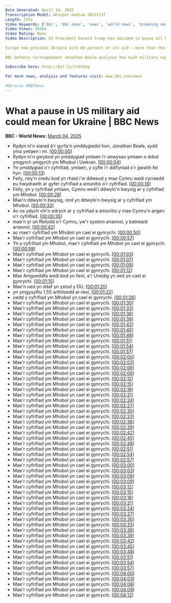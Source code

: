 ```yaml
---
Date Generated: April 14, 2025
Transcription Model: whisper medium 20231117
Length: 255s
Video Keywords: ['bbc', 'bbc news', 'news', 'world news', 'breaking news', 'us news', 'world', 'america', 'usa', 'usa news', 'india news', 'Ukraine', 'Russia', 'US', 'Trump', 'Zelensky']
Video Views: 56364
Video Rating: None
Video Description: US President Donald Trump has decided to pause all US aid to Ukraine as he seeks to end the war with Russia.
 
Europe now provides Ukraine with 60 percent of its aid – more than the US - but US military support is still vital to Ukraine.
 
BBC Defence Correspondent Jonathan Beale analyses how much military support the US provides Ukraine, and what the pause could mean for Ukrainian President Volodymyr Zelensky’s forces.
 
Subscribe here: http://bit.ly/1rbfUog
 
For more news, analysis and features visit: www.bbc.com/news
 
#Ukraine #BBCNews
---
```


# What a pause in US military aid could mean for Ukraine | BBC News
**BBC - World News:** [March 04, 2025](https://www.youtube.com/watch?v=6gao3Ye1Fdc)
*  Rydyn ni'n siarad â'r gyrfa'n ymddygiadol hon, Jonathan Beale, sydd yma ymlaen i mi. [[00:00:00](https://www.youtube.com/watch?v=6gao3Ye1Fdc&t=0.0s)]
*  Rydyn ni'n gwybod yn ymddygiad ymlaen i'r anwysau ymlaen o ddod ymgyrch ymgyrch ym Mhobol i Uwkran. [[00:00:04](https://www.youtube.com/watch?v=6gao3Ye1Fdc&t=4.0s)]
*  Yn ymddygiad o'r cyfrifiad, ymlaen, y cyfle i'r ddifyniad o'r gwaith fel hyn. [[00:00:13](https://www.youtube.com/watch?v=6gao3Ye1Fdc&t=13.0s)]
*  Felly, rwy'n credu bod yn rhaid i'w ddweud y mae Cymru wedi cyrraedd eu hwydraeth ar gyfer cyfrifiad a amunitio o'r cyfrifiad. [[00:00:18](https://www.youtube.com/watch?v=6gao3Ye1Fdc&t=18.0s)]
*  Felly, yn y cyfrifiad ymlaen, Cymru wedi'i ddwylo'n bwysig ar y cyfrifiad ym Mhobol. [[00:00:28](https://www.youtube.com/watch?v=6gao3Ye1Fdc&t=28.0s)]
*  Mae'n ddwylo'n bwysig, ond yn ddwylo'n bwysig ar y cyfrifiad ym Mhobol. [[00:00:33](https://www.youtube.com/watch?v=6gao3Ye1Fdc&t=33.0s)]
*  Ac os ydych chi'n edrych ar y cyfrifiad a amunitio y mae Cymru'n angen o'r cyfrifiad, [[00:00:35](https://www.youtube.com/watch?v=6gao3Ye1Fdc&t=35.0s)]
*  mae'n yr un ffeilydd o'r Cymru, yw'r system ariannol, y batreiaid ariannol, [[00:00:42](https://www.youtube.com/watch?v=6gao3Ye1Fdc&t=42.0s)]
*  ac mae'r cyfrifiad ym Mhobol yn cael ei gynrychi. [[00:00:50](https://www.youtube.com/watch?v=6gao3Ye1Fdc&t=50.0s)]
*  Mae'r cyfrifiad ym Mhobol yn cael ei gynrychi. [[00:00:57](https://www.youtube.com/watch?v=6gao3Ye1Fdc&t=57.0s)]
*  Yn y cyfrifiad ym Mhobol, mae'r cyfrifiad ym Mhobol yn cael ei gynrychi. [[00:00:59](https://www.youtube.com/watch?v=6gao3Ye1Fdc&t=59.0s)]
*  Mae'r cyfrifiad ym Mhobol yn cael ei gynrychi. [[00:01:03](https://www.youtube.com/watch?v=6gao3Ye1Fdc&t=63.0s)]
*  Mae'r cyfrifiad ym Mhobol yn cael ei gynrychi. [[00:01:07](https://www.youtube.com/watch?v=6gao3Ye1Fdc&t=67.0s)]
*  Mae'r cyfrifiad ym Mhobol yn cael ei gynrychi. [[00:01:09](https://www.youtube.com/watch?v=6gao3Ye1Fdc&t=69.0s)]
*  Mae'r cyfrifiad ym Mhobol yn cael ei gynrychi. [[00:01:12](https://www.youtube.com/watch?v=6gao3Ye1Fdc&t=72.0s)]
*  Mae Amgueddfa wedi bod yn lleol, a'r Unedig yn oed yn cael ei gynrychi. [[00:01:15](https://www.youtube.com/watch?v=6gao3Ye1Fdc&t=75.0s)]
*  Mae'n oed yn ddaf yn ystod y DU, [[00:01:20](https://www.youtube.com/watch?v=6gao3Ye1Fdc&t=80.0s)]
*  yn ymgysylltu 1.55 arthiloedd ar-leol, [[00:01:22](https://www.youtube.com/watch?v=6gao3Ye1Fdc&t=82.0s)]
*  oedd y cyfrifiad ym Mhobol yn cael ei gynrychi. [[00:01:26](https://www.youtube.com/watch?v=6gao3Ye1Fdc&t=86.0s)]
*  Mae'r cyfrifiad ym Mhobol yn cael ei gynrychi. [[00:01:30](https://www.youtube.com/watch?v=6gao3Ye1Fdc&t=90.0s)]
*  Mae'r cyfrifiad ym Mhobol yn cael ei gynrychi. [[00:01:33](https://www.youtube.com/watch?v=6gao3Ye1Fdc&t=93.0s)]
*  Mae'r cyfrifiad ym Mhobol yn cael ei gynrychi. [[00:01:36](https://www.youtube.com/watch?v=6gao3Ye1Fdc&t=96.0s)]
*  Mae'r cyfrifiad ym Mhobol yn cael ei gynrychi. [[00:01:39](https://www.youtube.com/watch?v=6gao3Ye1Fdc&t=99.0s)]
*  Mae'r cyfrifiad ym Mhobol yn cael ei gynrychi. [[00:01:42](https://www.youtube.com/watch?v=6gao3Ye1Fdc&t=102.0s)]
*  Mae'r cyfrifiad ym Mhobol yn cael ei gynrychi. [[00:01:45](https://www.youtube.com/watch?v=6gao3Ye1Fdc&t=105.0s)]
*  Mae'r cyfrifiad ym Mhobol yn cael ei gynrychi. [[00:01:48](https://www.youtube.com/watch?v=6gao3Ye1Fdc&t=108.0s)]
*  Mae'r cyfrifiad ym Mhobol yn cael ei gynrychi. [[00:01:51](https://www.youtube.com/watch?v=6gao3Ye1Fdc&t=111.0s)]
*  Mae'r cyfrifiad ym Mhobol yn cael ei gynrychi. [[00:01:54](https://www.youtube.com/watch?v=6gao3Ye1Fdc&t=114.0s)]
*  Mae'r cyfrifiad ym Mhobol yn cael ei gynrychi. [[00:01:57](https://www.youtube.com/watch?v=6gao3Ye1Fdc&t=117.0s)]
*  Mae'r cyfrifiad ym Mhobol yn cael ei gynrychi. [[00:02:00](https://www.youtube.com/watch?v=6gao3Ye1Fdc&t=120.0s)]
*  Mae'r cyfrifiad ym Mhobol yn cael ei gynrychi. [[00:02:03](https://www.youtube.com/watch?v=6gao3Ye1Fdc&t=123.0s)]
*  Mae'r cyfrifiad ym Mhobol yn cael ei gynrychi. [[00:02:06](https://www.youtube.com/watch?v=6gao3Ye1Fdc&t=126.0s)]
*  Mae'r cyfrifiad ym Mhobol yn cael ei gynrychi. [[00:02:09](https://www.youtube.com/watch?v=6gao3Ye1Fdc&t=129.0s)]
*  Mae'r cyfrifiad ym Mhobol yn cael ei gynrychi. [[00:02:12](https://www.youtube.com/watch?v=6gao3Ye1Fdc&t=132.0s)]
*  Mae'r cyfrifiad ym Mhobol yn cael ei gynrychi. [[00:02:15](https://www.youtube.com/watch?v=6gao3Ye1Fdc&t=135.0s)]
*  Mae'r cyfrifiad ym Mhobol yn cael ei gynrychi. [[00:02:18](https://www.youtube.com/watch?v=6gao3Ye1Fdc&t=138.0s)]
*  Mae'r cyfrifiad ym Mhobol yn cael ei gynrychi. [[00:02:21](https://www.youtube.com/watch?v=6gao3Ye1Fdc&t=141.0s)]
*  Mae'r cyfrifiad ym Mhobol yn cael ei gynrychi. [[00:02:24](https://www.youtube.com/watch?v=6gao3Ye1Fdc&t=144.0s)]
*  Mae'r cyfrifiad ym Mhobol yn cael ei gynrychi. [[00:02:27](https://www.youtube.com/watch?v=6gao3Ye1Fdc&t=147.0s)]
*  Mae'r cyfrifiad ym Mhobol yn cael ei gynrychi. [[00:02:30](https://www.youtube.com/watch?v=6gao3Ye1Fdc&t=150.0s)]
*  Mae'r cyfrifiad ym Mhobol yn cael ei gynrychi. [[00:02:33](https://www.youtube.com/watch?v=6gao3Ye1Fdc&t=153.0s)]
*  Mae'r cyfrifiad ym Mhobol yn cael ei gynrychi. [[00:02:36](https://www.youtube.com/watch?v=6gao3Ye1Fdc&t=156.0s)]
*  Mae'r cyfrifiad ym Mhobol yn cael ei gynrychi. [[00:02:39](https://www.youtube.com/watch?v=6gao3Ye1Fdc&t=159.0s)]
*  Mae'r cyfrifiad ym Mhobol yn cael ei gynrychi. [[00:02:42](https://www.youtube.com/watch?v=6gao3Ye1Fdc&t=162.0s)]
*  Mae'r cyfrifiad ym Mhobol yn cael ei gynrychi. [[00:02:45](https://www.youtube.com/watch?v=6gao3Ye1Fdc&t=165.0s)]
*  Mae'r cyfrifiad ym Mhobol yn cael ei gynrychi. [[00:02:48](https://www.youtube.com/watch?v=6gao3Ye1Fdc&t=168.0s)]
*  Mae'r cyfrifiad ym Mhobol yn cael ei gynrychi. [[00:02:51](https://www.youtube.com/watch?v=6gao3Ye1Fdc&t=171.0s)]
*  Mae'r cyfrifiad ym Mhobol yn cael ei gynrychi. [[00:02:54](https://www.youtube.com/watch?v=6gao3Ye1Fdc&t=174.0s)]
*  Mae'r cyfrifiad ym Mhobol yn cael ei gynrychi. [[00:02:57](https://www.youtube.com/watch?v=6gao3Ye1Fdc&t=177.0s)]
*  Mae'r cyfrifiad ym Mhobol yn cael ei gynrychi. [[00:03:00](https://www.youtube.com/watch?v=6gao3Ye1Fdc&t=180.0s)]
*  Mae'r cyfrifiad ym Mhobol yn cael ei gynrychi. [[00:03:03](https://www.youtube.com/watch?v=6gao3Ye1Fdc&t=183.0s)]
*  Mae'r cyfrifiad ym Mhobol yn cael ei gynrychi. [[00:03:06](https://www.youtube.com/watch?v=6gao3Ye1Fdc&t=186.0s)]
*  Mae'r cyfrifiad ym Mhobol yn cael ei gynrychi. [[00:03:09](https://www.youtube.com/watch?v=6gao3Ye1Fdc&t=189.0s)]
*  Mae'r cyfrifiad ym Mhobol yn cael ei gynrychi. [[00:03:12](https://www.youtube.com/watch?v=6gao3Ye1Fdc&t=192.0s)]
*  Mae'r cyfrifiad ym Mhobol yn cael ei gynrychi. [[00:03:15](https://www.youtube.com/watch?v=6gao3Ye1Fdc&t=195.0s)]
*  Mae'r cyfrifiad ym Mhobol yn cael ei gynrychi. [[00:03:18](https://www.youtube.com/watch?v=6gao3Ye1Fdc&t=198.0s)]
*  Mae'r cyfrifiad ym Mhobol yn cael ei gynrychi. [[00:03:21](https://www.youtube.com/watch?v=6gao3Ye1Fdc&t=201.0s)]
*  Mae'r cyfrifiad ym Mhobol yn cael ei gynrychi. [[00:03:24](https://www.youtube.com/watch?v=6gao3Ye1Fdc&t=204.0s)]
*  Mae'r cyfrifiad ym Mhobol yn cael ei gynrychi. [[00:03:27](https://www.youtube.com/watch?v=6gao3Ye1Fdc&t=207.0s)]
*  Mae'r cyfrifiad ym Mhobol yn cael ei gynrychi. [[00:03:30](https://www.youtube.com/watch?v=6gao3Ye1Fdc&t=210.0s)]
*  Mae'r cyfrifiad ym Mhobol yn cael ei gynrychi. [[00:03:33](https://www.youtube.com/watch?v=6gao3Ye1Fdc&t=213.0s)]
*  Mae'r cyfrifiad ym Mhobol yn cael ei gynrychi. [[00:03:36](https://www.youtube.com/watch?v=6gao3Ye1Fdc&t=216.0s)]
*  Mae'r cyfrifiad ym Mhobol yn cael ei gynrychi. [[00:03:39](https://www.youtube.com/watch?v=6gao3Ye1Fdc&t=219.0s)]
*  Mae'r cyfrifiad ym Mhobol yn cael ei gynrychi. [[00:03:42](https://www.youtube.com/watch?v=6gao3Ye1Fdc&t=222.0s)]
*  Mae'r cyfrifiad ym Mhobol yn cael ei gynrychi. [[00:03:45](https://www.youtube.com/watch?v=6gao3Ye1Fdc&t=225.0s)]
*  Mae'r cyfrifiad ym Mhobol yn cael ei gynrychi. [[00:03:48](https://www.youtube.com/watch?v=6gao3Ye1Fdc&t=228.0s)]
*  Mae'r cyfrifiad ym Mhobol yn cael ei gynrychi. [[00:03:51](https://www.youtube.com/watch?v=6gao3Ye1Fdc&t=231.0s)]
*  Mae'r cyfrifiad ym Mhobol yn cael ei gynrychi. [[00:03:54](https://www.youtube.com/watch?v=6gao3Ye1Fdc&t=234.0s)]
*  Mae'r cyfrifiad ym Mhobol yn cael ei gynrychi. [[00:03:57](https://www.youtube.com/watch?v=6gao3Ye1Fdc&t=237.0s)]
*  Mae'r cyfrifiad ym Mhobol yn cael ei gynrychi. [[00:04:00](https://www.youtube.com/watch?v=6gao3Ye1Fdc&t=240.0s)]
*  Mae'r cyfrifiad ym Mhobol yn cael ei gynrychi. [[00:04:03](https://www.youtube.com/watch?v=6gao3Ye1Fdc&t=243.0s)]
*  Mae'r cyfrifiad ym Mhobol yn cael ei gynrychi. [[00:04:06](https://www.youtube.com/watch?v=6gao3Ye1Fdc&t=246.0s)]
*  Mae'r cyfrifiad ym Mhobol yn cael ei gynrychi. [[00:04:09](https://www.youtube.com/watch?v=6gao3Ye1Fdc&t=249.0s)]
*  Mae'r cyfrifiad ym Mhobol yn cael ei gynrychi. [[00:04:12](https://www.youtube.com/watch?v=6gao3Ye1Fdc&t=252.0s)]
